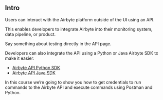 ## Intro

Users can interact with the Airbyte platform outside of the UI using an API.

This enables developers to integrate Airbyte into their monitoring system, data pipeline, or product.

Say something about testing directly in the API page.

Developers can also integrate the API using a Python or Java Airbyte SDK to make it easier:

- <a href="https://github.com/airbytehq/airbyte-api-python-sdk" target="_blank">Airbyte API Python SDK</a>
- <a href="https://github.com/airbytehq/airbyte-api-java-sdk" target="_blank">Airbyte API Java SDK</a>

In this course we’re going to show you how to get credentials to run commands to the Airbyte API and execute commands using Postman and Python.


